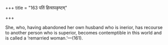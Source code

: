 +++
title = "163 पतिं हित्वापकृष्टम्"

+++

She, who, having abandoned her own husband who is inerior, has recourse to another person who is superior, becomes contemptible in this world and is called a ‘remarried woman.’—(161).